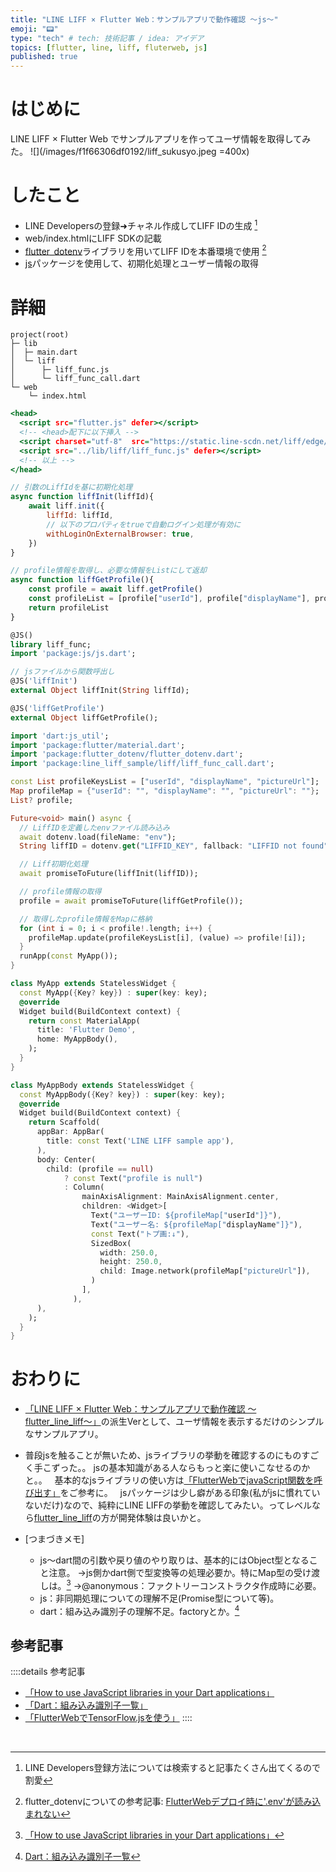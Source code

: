 ```yaml
---
title: "LINE LIFF × Flutter Web：サンプルアプリで動作確認 〜js〜"
emoji: "📟"
type: "tech" # tech: 技術記事 / idea: アイデア
topics: [flutter, line, liff, fluterweb, js]
published: true
---
```


# はじめに
LINE LIFF × Flutter Web でサンプルアプリを作ってユーザ情報を取得してみた。
![](/images/f1f66306df0192/liff_sukusyo.jpeg =400x)

# したこと
- LINE Developersの登録➜チャネル作成してLIFF IDの生成 [^1]
- web/index.htmlにLIFF SDKの記載
- [flutter_dotenv](https://pub.dev/packages/flutter_dotenv)ライブラリを用いてLIFF IDを本番環境で使用 [^2]
- [js](https://pub.dev/packages/js)パッケージを使用して、初期化処理とユーザー情報の取得

# 詳細

```yaml:使用するフォルダ構成
project(root)
├─ lib
│  ├─ main.dart
│  └─ liff
│      ├─ liff_func.js
│      └─ liff_func_call.dart
└─ web
    └─ index.html
```

```html:index.html
<head>
  <script src="flutter.js" defer></script>
  <!-- <head>配下に以下挿入 -->
  <script charset="utf-8"  src="https://static.line-scdn.net/liff/edge/versions/2.20.3/sdk.js"></script>
  <script src="../lib/liff/liff_func.js" defer></script>
  <!-- 以上 -->
</head>
```

```js:liff_func.js
// 引数のLiffIdを基に初期化処理
async function liffInit(liffId){
    await liff.init({
        liffId: liffId,
        // 以下のプロパティをtrueで自動ログイン処理が有効に
        withLoginOnExternalBrowser: true,
    })
}

// profile情報を取得し、必要な情報をListにして返却
async function liffGetProfile(){
    const profile = await liff.getProfile()
    const profileList = [profile["userId"], profile["displayName"], profile["pictureUrl"]]
    return profileList
}
```

```dart:liff_func_call.dart
@JS()
library liff_func;
import 'package:js/js.dart';

// jsファイルから関数呼出し
@JS('liffInit')
external Object liffInit(String liffId);

@JS('liffGetProfile')
external Object liffGetProfile();
```

```dart:main.dart
import 'dart:js_util';
import 'package:flutter/material.dart';
import 'package:flutter_dotenv/flutter_dotenv.dart';
import 'package:line_liff_sample/liff/liff_func_call.dart';

const List profileKeysList = ["userId", "displayName", "pictureUrl"];
Map profileMap = {"userId": "", "displayName": "", "pictureUrl": ""};
List? profile;

Future<void> main() async {
  // LiffIDを定義したenvファイル読み込み
  await dotenv.load(fileName: "env");
  String liffID = dotenv.get("LIFFID_KEY", fallback: "LIFFID not found");

  // Liff初期化処理
  await promiseToFuture(liffInit(liffID));

  // profile情報の取得
  profile = await promiseToFuture(liffGetProfile());

  // 取得したprofile情報をMapに格納
  for (int i = 0; i < profile!.length; i++) {
    profileMap.update(profileKeysList[i], (value) => profile![i]);
  }
  runApp(const MyApp());
}

class MyApp extends StatelessWidget {
  const MyApp({Key? key}) : super(key: key);
  @override
  Widget build(BuildContext context) {
    return const MaterialApp(
      title: 'Flutter Demo',
      home: MyAppBody(),
    );
  }
}

class MyAppBody extends StatelessWidget {
  const MyAppBody({Key? key}) : super(key: key);
  @override
  Widget build(BuildContext context) {
    return Scaffold(
      appBar: AppBar(
        title: const Text('LINE LIFF sample app'),
      ),
      body: Center(
        child: (profile == null)
            ? const Text("profile is null")
            : Column(
                mainAxisAlignment: MainAxisAlignment.center,
                children: <Widget>[
                  Text("ユーザーID: ${profileMap["userId"]}"),
                  Text("ユーザー名: ${profileMap["displayName"]}"),
                  const Text("トプ画:↓"),
                  SizedBox(
                    width: 250.0,
                    height: 250.0,
                    child: Image.network(profileMap["pictureUrl"]),
                  )
                ],
              ),
      ),
    );
  }
}
```


# おわりに
- [「LINE LIFF × Flutter Web：サンプルアプリで動作確認 〜flutter_line_liff〜」]()の派生Verとして、ユーザ情報を表示するだけのシンプルなサンプルアプリ。
&nbsp;

- 普段jsを触ることが無いため、jsライブラリの挙動を確認するのにものすごく手こずった。。
jsの基本知識がある人ならもっと楽に使いこなせるのかと。。
&nbsp;
基本的なjsライブラリの使い方は[「FlutterWebでjavaScript関数を呼び出す」](https://zenn.dev/tsukatsuka1783/articles/5635db7b9b08d4)をご参考に。
&nbsp;
jsパッケージは少し癖がある印象(私がjsに慣れていないだけ)なので、純粋にLINE LIFFの挙動を確認してみたい。ってレベルなら[flutter_line_liff](https://pub.dev/packages/flutter_line_liff)の方が開発体験は良いかと。
&nbsp;

- [つまづきメモ]
  - js〜dart間の引数や戻り値のやり取りは、基本的にはObject型となること注意。
    →js側かdart側で型変換等の処理必要か。特にMap型の受け渡しは。[^3]
    →@anonymous：ファクトリーコンストラクタ作成時に必要。
  - js：非同期処理についての理解不足(Promise型について等)。
  - dart：組み込み識別子の理解不足。factoryとか。[^4]
&nbsp;


## 参考記事
::::details 参考記事
- [「How to use JavaScript libraries in your Dart applications」](https://codeburst.io/how-to-use-javascript-libraries-in-your-dart-applications-e44668b8595d)
- [「Dart：組み込み識別子一覧」](https://www.cresc.co.jp/tech/java/Google_Dart2/language/keywords/keywords.html)
- [「FlutterWebでTensorFlow.jsを使う」](https://zenn.dev/yhakamay/articles/f3f82fc0089a0f)
::::

&nbsp;
[^1]: LINE Developers登録方法については検索すると記事たくさん出てくるので割愛
[^2]: flutter_dotenvについての参考記事: [FlutterWebデプロイ時に'.env'が読み込まれない](https://zenn.dev/tsukatsuka1783/articles/64c9e06d516a3e)
[^3]: [「How to use JavaScript libraries in your Dart applications」](https://codeburst.io/how-to-use-javascript-libraries-in-your-dart-applications-e44668b8595d)
[^4]: [Dart：組み込み識別子一覧](https://www.cresc.co.jp/tech/java/Google_Dart2/language/keywords/keywords.html)